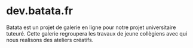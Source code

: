# dev.batata.fr
Batata est un projet de galerie en ligne pour notre projet universitaire tuteuré. Cette galerie regroupera les travaux de jeune collègiens avec qui nous realisons des ateliers créatifs.
